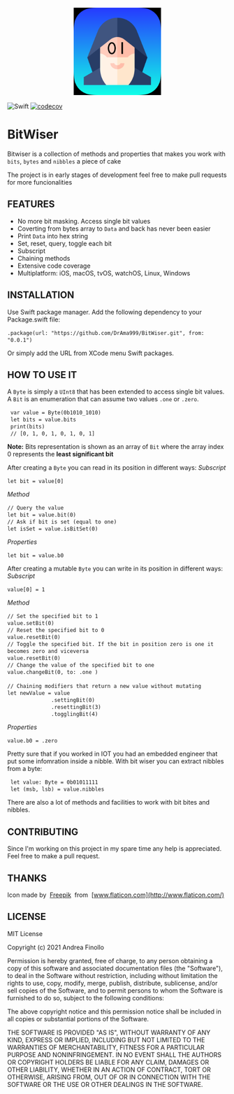 <p align="center">
  <img width="200" height="200" src="README/Icon.png">
</p>

![Swift](https://github.com/DrAma999/LittleBlueTooth/workflows/Swift/badge.svg?branch=master)
[![codecov](https://codecov.io/gh/DrAma999/BitWiser/branch/main/graph/badge.svg?token=Y3TXZ5NQN7)](https://codecov.io/gh/DrAma999/BitWiser)


# BitWiser

Bitwiser is a collection of methods and properties that makes you work with `bits`, `bytes` and `nibbles` a piece of cake

The project is in early stages of development feel free to make pull requests for more funcionalities

## FEATURES
* No more bit masking. Access single bit values 
* Coverting from bytes array to `Data` and back has never been easier
* Print `Data` into hex string
* Set, reset, query, toggle each bit
* Subscript
* Chaining methods
* Extensive code coverage
* Multiplatform: iOS, macOS, tvOS, watchOS, Linux, Windows

## INSTALLATION
Use Swift package manager.
Add the following dependency to your Package.swift file:
```
.package(url: "https://github.com/DrAma999/BitWiser.git", from: "0.0.1")
```
Or simply add the URL from XCode menu Swift packages.

## HOW TO USE IT
A `Byte` is simply a `UInt8` that has been extended to access single bit values.
A `Bit` is an enumeration that can assume two values `.one` or `.zero`.
```
 var value = Byte(0b1010_1010)
 let bits = value.bits 
 print(bits)
 // [0, 1, 0, 1, 0, 1, 0, 1]
```
**Note:** Bits representation is shown as an array of `Bit` where the array index 0 represents the **least significant bit** 

After creating a `Byte` you can read in its position in different ways:
_Subscript_
```
let bit = value[0]
```
_Method_
```
// Query the value
let bit = value.bit(0)
// Ask if bit is set (equal to one)
let isSet = value.isBitSet(0)
```
_Properties_
```
let bit = value.b0
```
After creating a  mutable `Byte` you can write in its position in different ways:
_Subscript_
```
value[0] = 1
```
_Method_
```
// Set the specified bit to 1
value.setBit(0)
// Reset the specified bit to 0
value.resetBit(0)
// Toggle the specified bit. If the bit in position zero is one it becomes zero and viceversa
value.resetBit(0)
// Change the value of the specified bit to one
value.changeBit(0, to: .one )

// Chaining modifiers that return a new value without mutating
let newValue = value
              .settingBit(0)
              .resettingBit(3)
              .togglingBit(4)

```
_Properties_
```
value.b0 = .zero
```

Pretty sure that if you worked in IOT you had an embedded engineer that put some infomration inside a nibble.
With bit wiser you can extract nibbles from a byte:
```
 let value: Byte = 0b01011111
 let (msb, lsb) = value.nibbles
```

There are also a lot of methods and facilities to work with bit bites and nibbles.

## CONTRIBUTING
Since I'm working on this project in my spare time any help is appreciated.
Feel free to make a pull request.

## THANKS

Icon made by  [Freepik](https://www.flaticon.com/authors/freepik)  from  [www.flaticon.com](http://www.flaticon.com/) 

## LICENSE
MIT License

Copyright (c) 2021 Andrea Finollo

Permission is hereby granted, free of charge, to any person obtaining a copy
of this software and associated documentation files (the "Software"), to deal
in the Software without restriction, including without limitation the rights
to use, copy, modify, merge, publish, distribute, sublicense, and/or sell
copies of the Software, and to permit persons to whom the Software is
furnished to do so, subject to the following conditions:

The above copyright notice and this permission notice shall be included in all
copies or substantial portions of the Software.

THE SOFTWARE IS PROVIDED "AS IS", WITHOUT WARRANTY OF ANY KIND, EXPRESS OR
IMPLIED, INCLUDING BUT NOT LIMITED TO THE WARRANTIES OF MERCHANTABILITY,
FITNESS FOR A PARTICULAR PURPOSE AND NONINFRINGEMENT. IN NO EVENT SHALL THE
AUTHORS OR COPYRIGHT HOLDERS BE LIABLE FOR ANY CLAIM, DAMAGES OR OTHER
LIABILITY, WHETHER IN AN ACTION OF CONTRACT, TORT OR OTHERWISE, ARISING FROM,
OUT OF OR IN CONNECTION WITH THE SOFTWARE OR THE USE OR OTHER DEALINGS IN THE
SOFTWARE.
